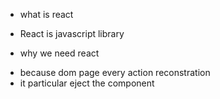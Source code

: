 * what is react
- React is javascript library 

* why we need react
- because dom page every action reconstration
- it particular eject the component




